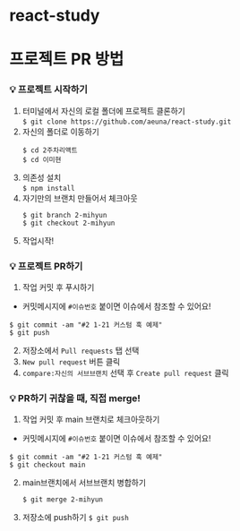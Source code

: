# react-study

# 프로젝트 PR 방법
### 💡 프로젝트 시작하기
1. 터미널에서 자신의 로컬 폴더에 프로젝트 클론하기  
   ```$ git clone https://github.com/aeuna/react-study.git```
2. 자신의 폴더로 이동하기  
   ```
   $ cd 2주차리액트
   $ cd 이미현
   ```
3. 의존성 설치  
  ```$ npm install```
4. 자기만의 브랜치 만들어서 체크아웃
   ```
   $ git branch 2-mihyun
   $ git checkout 2-mihyun
   ```
5. 작업시작!
 
### 💡 프로젝트 PR하기
1. 작업 커밋 후 푸시하기  
  - 커밋메시지에 `#이슈번호` 붙이면 이슈에서 참조할 수 있어요!
   ```
   $ git commit -am "#2 1-21 커스텀 훅 예제"
   $ git push
   ```
2. 저장소에서 `Pull requests` 탭 선택
3. `New pull request` 버튼 클릭
4. `compare:자신의 서브브랜치` 선택 후 `Create pull request` 클릭


### 💡 PR하기 귀찮을 때, 직접 merge!
1. 작업 커밋 후 main 브랜치로 체크아웃하기
  - 커밋메시지에 `#이슈번호` 붙이면 이슈에서 참조할 수 있어요!
   ```
   $ git commit -am "#2 1-21 커스텀 훅 예제"
   $ git checkout main
   ```
2. main브랜치에서 서브브랜치 병합하기
   ```
   $ git merge 2-mihyun
   ```
3. 저장소에 push하기
  ```$ git push```
